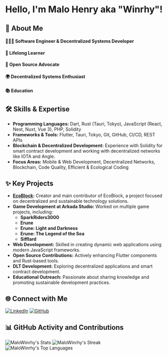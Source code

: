 # Hello, I'm Malo Henry aka "Winrhy"!

## 📃 About Me
#### 👨🏻‍💻 **Software Engineer & Decentralized Systems Developer** 
#### 🌱 **Lifelong Learner** 
#### 🤝 **Open Source Advocate** 
#### 🌍 **Decentralized Systems Enthusiast**
#### 📚 **Education** 

## 🛠️ Skills & Expertise
- **Programming Languages:** Dart, Rust (Tauri, Tokyo), JavaScript (React, Nest, Nuxt, Vue 3), PHP, Solidity
- **Frameworks & Tools:** Flutter, Tauri, Tokyo, Git, GitHub, CI/CD, REST APIs
- **Blockchain & Decentralized Development:** Experience with Solidity for smart contract development and working with decentralized networks like IOTA and Angle.
- **Focus Areas:** Mobile & Web Development, Decentralized Networks, Blockchain, Code Quality, Efficient & Ecological Coding

## ✨ Key Projects
- **[EcoBlock](https://github.com/EcoBlock-Network):** Creator and main contributor of EcoBlock, a project focused on decentralized and sustainable technology solutions.
- **Game Development at Arkada Studio:** Worked on multiple game projects, including:
  - **SparkRiders3000**
  - **Erune**
  - **Erune: Light and Darkness**
  - **Erune: The Legend of the Sea**
  - **Sifflard**
- **Web Development:** Skilled in creating dynamic web applications using modern JavaScript frameworks.
- **Open Source Contributions:** Actively enhancing Flutter components and Rust-based tools.
- **DLT Development:** Exploring decentralized applications and smart contract development.
- **Educational Outreach:** Passionate about sharing knowledge and promoting sustainable development practices.

## 🌐 Connect with Me
[![LinkedIn](https://img.shields.io/badge/LinkedIn-0077B5?style=for-the-badge&logo=linkedin&logoColor=white)](https://www.linkedin.com/in/malo-winrhy-henry) [![GitHub](https://img.shields.io/badge/GitHub-100000?style=for-the-badge&logo=github&logoColor=white)](https://github.com/MaloWinrhy)

## 📊 GitHub Activity and Contributions
![MaloWinrhy's Stats](https://github-readme-stats.vercel.app/api?username=MaloWinrhy&theme=highcontrast&show_icons=true&hide_border=true&count_private=true)
![MaloWinrhy's Streak](https://github-readme-streak-stats.herokuapp.com/?user=MaloWinrhy&theme=highcontrast&hide_border=true)
![MaloWinrhy's Top Languages](https://github-readme-stats.vercel.app/api/top-langs/?username=MaloWinrhy&theme=highcontrast&show_icons=true&hide_border=true&layout=compact)
